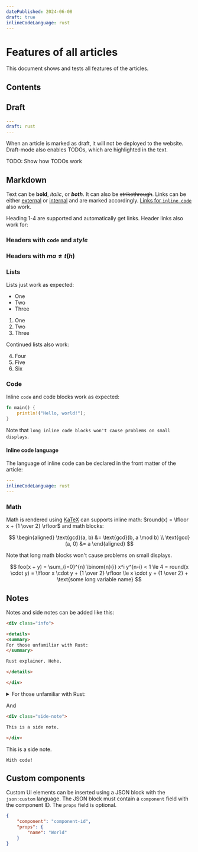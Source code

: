 ```yaml
---
datePublished: 2024-06-08
draft: true
inlineCodeLanguage: rust
---
```


# Features of all articles

This document shows and tests all features of the articles.

## Contents

## Draft

```yaml
---
draft: rust
---
```

When an article is marked as draft, it will not be deployed to the website. Draft-mode also enables TODOs, which are highlighted in the text.

TODO: Show how TODOs work

## Markdown

Text can be **bold**, _italic_, or **_both_**. It can also be ~~strikethrough~~. Links can be either [external](https://en.wikipedia.org/wiki/Extended_Euclidean_algorithm) or [internal](/) and are marked accordingly. [Links for `inline code`](https://en.wikipedia.org/wiki/Extended_Euclidean_algorithm) also work.

Heading 1-4 are supported and automatically get links. Header links also work for:

### Headers with `code` and _style_

### Headers with $ma\ne t(h)$

### Lists

Lists just work as expected:

-   One
-   Two
-   Three

1. One
2. Two
3. Three

Continued lists also work:

4. Four
5. Five
6. Six

### Code

Inline `code` and code blocks work as expected:

```rust
fn main() {
    println!("Hello, world!");
}
```

Note that `long inline code blocks won't cause problems on small displays`.

#### Inline code language

The language of inline code can be declared in the front matter of the article:

```yaml
---
inlineCodeLanguage: rust
---
```

### Math

Math is rendered using [KaTeX](https://katex.org/docs/supported.html) can supports inline math: $round(x) = \lfloor x + {1 \over 2} \rfloor$ and math blocks:

$$
\begin{aligned}
    \text{gcd}(a, b) &= \text{gcd}(b, a \mod b) \\
    \text{gcd}(a, 0) &= a
\end{aligned}
$$

Note that long math blocks won't cause problems on small displays.

$$
foo(x + y)
= \sum_{i=0}^{n} \binom{n}{i} x^i y^{n-i}
< 1
\le 4
= round(x \cdot y)
= \lfloor x \cdot y + {1 \over 2} \rfloor
\le x \cdot y + {1 \over 2} + \text{some long variable name}
$$

## Notes

Notes and side notes can be added like this:

```md
<div class="info">

<details>
<summary>
For those unfamiliar with Rust:
</summary>

Rust explainer. Hehe.

</details>

</div>
```

<div class="info">

<details>
<summary>
For those unfamiliar with Rust:
</summary>

Rust explainer. Hehe.

</details>

</div>

And

```md
<div class="side-note">

This is a side note.

</div>
```

<div class="side-note">

This is a side note.

```
With code!
```

</div>

## Custom components

Custom UI elements can be inserted using a JSON block with the `json:custom` language. The JSON block must contain a `component` field with the component ID. The `props` field is optional.

```json
{
    "component": "component-id",
    "props": {
        "name": "World"
    }
}
```
